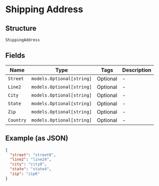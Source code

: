 
# Shipping Address

## Structure

`ShippingAddress`

## Fields

| Name | Type | Tags | Description |
|  --- | --- | --- | --- |
| `Street` | `models.Optional[string]` | Optional | - |
| `Line2` | `models.Optional[string]` | Optional | - |
| `City` | `models.Optional[string]` | Optional | - |
| `State` | `models.Optional[string]` | Optional | - |
| `Zip` | `models.Optional[string]` | Optional | - |
| `Country` | `models.Optional[string]` | Optional | - |

## Example (as JSON)

```json
{
  "street": "street0",
  "line2": "line24",
  "city": "city0",
  "state": "state4",
  "zip": "zip6"
}
```

